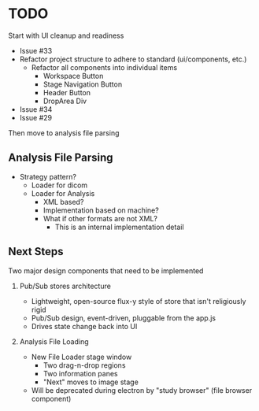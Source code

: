 # TODO

Start with UI cleanup and readiness

- Issue #33
- Refactor project structure to adhere to standard (ui/components, etc.)
	- Refactor all components into individual items
	 	- Workspace Button
		- Stage Navigation Button
		- Header Button
		- DropArea Div
- Issue #34
- Issue #29

Then move to analysis file parsing

## Analysis File Parsing

- Strategy pattern?
	- Loader for dicom
	- Loader for Analysis
		- XML based?
		- Implementation based on machine?
		- What if other formats are not XML?
			- This is an internal implementation detail

## Next Steps

Two major design components that need to be implemented

1. Pub/Sub stores architecture
	- Lightweight, open-source flux-y style of store that isn't religiously rigid
	- Pub/Sub design, event-driven, pluggable from the app.js
	- Drives state change back into UI

2. Analysis File Loading
	- New File Loader stage window
		- Two drag-n-drop regions
		- Two information panes
		- "Next" moves to image stage
	- Will be deprecated during electron by "study browser" (file browser component)
